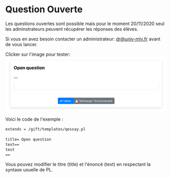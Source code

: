 # Question Ouverte 

Les questions ouvertes sont possible mais pour le moment 20/11/2020 seul les adminstrateurs peuvent récupérer les réponses des élèves.

Si vous en avez besoin contacter un administrateur: dr@univ-mlv.fr avant de vous lancer.

Clicker sur l'image pour tester: 
[![image](./openquestion.png)](https://pl.u-pem.fr/filebrowser/demo/32667/)

Voici le code de l'exemple :

```
extends = /gift/templates/qessay.pl

title= Open question
text==
test
==
```
Vous pouvez modifier le titre (title) et l'énoncé (text) en respectant la syntaxe usuelle de PL.

